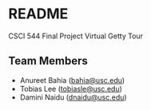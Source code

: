 # README #

CSCI 544 Final Project Virtual Getty Tour

## Team Members ##
+ Anureet Bahia (bahia@usc.edu)
+ Tobias Lee (tobiasle@usc.edu)
+ Damini Naidu (dnaidu@usc.edu)
